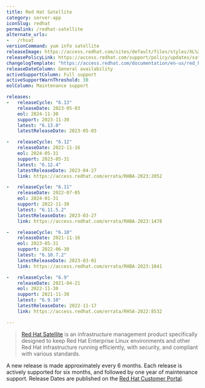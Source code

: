 ```yaml
---
title: Red Hat Satellite
category: server-app
iconSlug: redhat
permalink: /redhat-satellite
alternate_urls:
-   /rhsat
versionCommand: yum info satellite
releaseImage: https://access.redhat.com/sites/default/files/styles/XL%20-%20Extra%20Large/public/images/satellite_n-2_lifecycle_latest_v2.png
releasePolicyLink: https://access.redhat.com/support/policy/updates/satellite
changelogTemplate: "https://access.redhat.com/documentation/en-us/red_hat_satellite/__RELEASE_CYCLE__/html/release_notes/index"
releaseDateColumn: General availability
activeSupportColumn: Full support
activeSupportWarnThreshold: 30
eolColumn: Maintenance support

releases:
-   releaseCycle: "6.13"
    releaseDate: 2023-05-03
    eol: 2024-11-30
    support: 2023-11-30
    latest: "6.13.0"
    latestReleaseDate: 2023-05-03

-   releaseCycle: "6.12"
    releaseDate: 2022-11-16
    eol: 2024-05-31
    support: 2023-05-31
    latest: "6.12.4"
    latestReleaseDate: 2023-04-27
    link: https://access.redhat.com/errata/RHBA-2023:2052

-   releaseCycle: "6.11"
    releaseDate: 2022-07-05
    eol: 2024-01-31
    support: 2022-11-30
    latest: "6.11.5.2"
    latestReleaseDate: 2023-03-27
    link: https://access.redhat.com/errata/RHBA-2023:1478

-   releaseCycle: "6.10"
    releaseDate: 2021-11-16
    eol: 2023-05-31
    support: 2022-06-30
    latest: "6.10.7.2"
    latestReleaseDate: 2023-03-01
    link: https://access.redhat.com/errata/RHBA-2023:1041

-   releaseCycle: "6.9"
    releaseDate: 2021-04-21
    eol: 2022-11-30
    support: 2021-11-30
    latest: "6.9.10"
    latestReleaseDate: 2022-11-17
    link: https://access.redhat.com/errata/RHSA-2022:8532

---
```


> [Red Hat Satellite](https://www.redhat.com/technologies/management/satellite) is an infrastructure
> management product specifically designed to keep Red Hat Enterprise Linux environments and other
> Red Hat infrastructure running efficiently, with security, and compliant with various standards.

A new release is made approximately every 6 months. Each release is actively supported for six
months,  and followed by one year of maintenance support. Release Dates are published on the
[Red Hat Customer Portal](https://access.redhat.com/articles/1365633).
